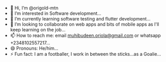 - 👋 Hi, I’m @origold-mtn
- 👀 I’m interested in Software development...
- 🌱 I’m currently learning software testing and flutter development...
- 💞️ I’m looking to collaborate on web apps and bits of mobile apps as I'll keep learning on the job...
- 📫 How to reach me: email muhibudeen.oriola@gmail.com or whatsapp +2348102557217...
- 😄 Pronouns: He/him...
- ⚡ Fun fact: I am a footballer, I work in between the sticks...as a Goalie...

<!---
origold-mtn/origold-mtn is a ✨ special ✨ repository because its `README.md` (this file) appears on your GitHub profile.
You can click the Preview link to take a look at your changes.
--->

